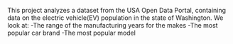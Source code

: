 This project analyzes a dataset from the USA Open Data Portal, containing data on the electric vehicle(EV) population in the state of Washington.
We look at:
-The range of the manufacturing years for the makes
-The most popular car brand
-The most popular model
